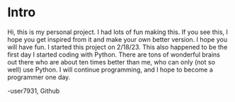 # Intro

Hi, this is my personal project. I had lots of fun making this. If you see this, I hope you get inspired from it and make your own better version. I hope you will have fun. I started this project on 2/18/23. This also happened to be the first day I started coding with Python. There are tons of wonderful brains out there who are about ten times better than me, who can only (not so well) use Python. I will continue programming, and I hope to become a programmer one day.

-user7931, Github
